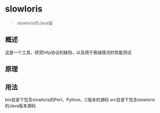 # slowloris
> slowloris的Java版

## 概述
这是一个工具，研究http协议的缺陷，以及用于极端情况的性能测试

## 原理


## 用法
bin目录下包含slowloris的Perl，Python，C版本的源码
src目录下包含slowloris的Java版本源码

